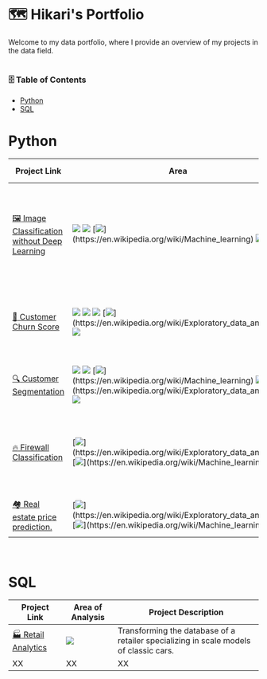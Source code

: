 # :world_map: Hikari's Portfolio
Welcome to my data portfolio, where I provide an overview of my projects in the data field.
# <h3> :file_cabinet: Table of Contents </h3>
- [Python](https://github.com/HikariJadeEmpire/Main-Repository#-python-)
- [SQL](https://github.com/HikariJadeEmpire/Main-Repository#sql)

# Python
| Project Link | Area | Project Description | Libraries |
|--------------|-----------------|-------|---------------------|
| [ :framed_picture: Image Classification without Deep Learning](https://github.com/HikariJadeEmpire/THNumber_img_classification-dash_app-) | ![](https://img.shields.io/badge/Image%20Preprocessing-rgb(52,152,219)) ![](https://img.shields.io/badge/Programming-rgb(52,152,219)) [![](https://img.shields.io/badge/Machine%20Learning-rgb(52,152,219))](https://en.wikipedia.org/wiki/Machine_learning) ![](https://img.shields.io/badge/Visualization-rgb(52,152,219)) | Developing a user-friendly machine learning application using Plotly Dash in Python, designed for non-coders.| ![](https://img.shields.io/badge/pycaret-rgb(32,178,170)) ![](https://img.shields.io/badge/plotly%20dash-rgb(32,178,170)) ![](https://img.shields.io/badge/scikit%20learn-rgb(32,178,170)) ![](https://img.shields.io/badge/Pandas-rgb(32,178,170)) ![](https://img.shields.io/badge/matplotlib-rgb(32,178,170)) ![](https://img.shields.io/badge/seaborn-rgb(32,178,170)) |
 | [:wave: Customer Churn Score](https://github.com/HikariJadeEmpire/AdvancedAnalytics-MADT8101/blob/main/Week04_ChurnScoring/week04.md) | ![](https://img.shields.io/badge/Retail-rgb(52,152,219)) ![](https://img.shields.io/badge/Customer%20Analysis-rgb(52,152,219)) ![](https://img.shields.io/badge/Data%20Wrangling-rgb(52,152,219)) [![](https://img.shields.io/badge/EDA-rgb(52,152,219))](https://en.wikipedia.org/wiki/Exploratory_data_analysis) ![](https://img.shields.io/badge/Visualization-rgb(52,152,219)) | Define customer churn 🏃 from raw data (Tesco Lotus Supermarket) using python. | ![](https://img.shields.io/badge/Pandas-rgb(32,178,170)) ![](https://img.shields.io/badge/matplotlib-rgb(32,178,170)) ![](https://img.shields.io/badge/seaborn-rgb(32,178,170)) |
 | [:mag: Customer Segmentation](https://github.com/HikariJadeEmpire/AdvancedAnalytics-MADT8101/blob/main/Week05_CustomerSegmentation/week05.md) | ![](https://img.shields.io/badge/Retail-rgb(52,152,219)) ![](https://img.shields.io/badge/Customer%20Analysis-rgb(52,152,219)) [![](https://img.shields.io/badge/Machine%20Learning-rgb(52,152,219))](https://en.wikipedia.org/wiki/Machine_learning) ![](https://img.shields.io/badge/Data%20Wrangling-rgb(52,152,219)) [![](https://img.shields.io/badge/EDA-rgb(52,152,219))](https://en.wikipedia.org/wiki/Exploratory_data_analysis) ![](https://img.shields.io/badge/Visualization-rgb(52,152,219)) | Define customer from raw data using python. | ![](https://img.shields.io/badge/scikit%20learn-rgb(32,178,170)) ![](https://img.shields.io/badge/Pandas-rgb(32,178,170)) ![](https://img.shields.io/badge/matplotlib-rgb(32,178,170)) ![](https://img.shields.io/badge/seaborn-rgb(32,178,170)) |
 | [:fire: Firewall Classification](https://github.com/HikariJadeEmpire/Firewall_Classifier) | [![](https://img.shields.io/badge/EDA-rgb(52,152,219))](https://en.wikipedia.org/wiki/Exploratory_data_analysis) [![](https://img.shields.io/badge/Machine%20Learning-rgb(52,152,219))](https://en.wikipedia.org/wiki/Machine_learning) ![](https://img.shields.io/badge/Visualization-rgb(52,152,219)) | The development of a machine learning algorithm to classify firewall actions. | ![](https://img.shields.io/badge/scikit%20learn-rgb(32,178,170)) ![](https://img.shields.io/badge/Pandas-rgb(32,178,170)) ![](https://img.shields.io/badge/matplotlib-rgb(32,178,170)) ![](https://img.shields.io/badge/seaborn-rgb(32,178,170)) |
 | [:houses: Real estate price prediction.](https://github.com/HikariJadeEmpire/Real_Estate_Prediction) | [![](https://img.shields.io/badge/EDA-rgb(52,152,219))](https://en.wikipedia.org/wiki/Exploratory_data_analysis) [![](https://img.shields.io/badge/Machine%20Learning-rgb(52,152,219))](https://en.wikipedia.org/wiki/Machine_learning) | Training real estate price prediction model. | ![](https://img.shields.io/badge/scikit%20learn-rgb(32,178,170)) ![](https://img.shields.io/badge/Pandas-rgb(32,178,170)) ![](https://img.shields.io/badge/matplotlib-rgb(32,178,170)) ![](https://img.shields.io/badge/seaborn-rgb(32,178,170)) | 

<br>

 # SQL
 | Project Link | Area of Analysis | Project Description |
 |--------------|------------------|---------------------|
 | [:factory: Retail Analytics](https://github.com/HikariJadeEmpire/SQL_classicmodels) | ![](https://img.shields.io/badge/Data%20Transformation-rgb(52,152,219)) | Transforming the database of a retailer specializing in scale models of classic cars. |
 | XX | XX | XX |
